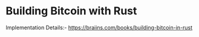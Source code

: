 # Building Bitcoin with Rust

Implementation Details:- https://braiins.com/books/building-bitcoin-in-rust
